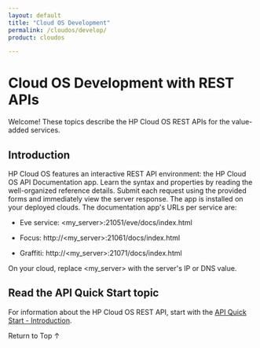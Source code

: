 ```yaml
---
layout: default
title: "Cloud OS Development"
permalink: /cloudos/develop/
product: cloudos

---
```


<a name="_top"> </a>

<script>

function PageRefresh {
onLoad="window.refresh"
}

PageRefresh();

</script>


# Cloud OS Development with REST APIs

Welcome! These topics describe the HP Cloud OS REST APIs for the value-added services. 

## Introduction

HP Cloud OS features an interactive REST API environment: the HP Cloud OS API Documentation app. Learn the syntax and 
properties by reading the well-organized reference details. Submit each request using the provided forms and immediately 
view the server response. The app is installed on your deployed clouds. The documentation app's URLs per service are:

 * Eve service: &lt;my_server>:21051/eve/docs/index.html

 * Focus: http://&lt;my_server>:21061/docs/index.html

 * Graffiti: http://&lt;my_server>:21071/docs/index.html

On your cloud, replace &lt;my_server> with the server's IP or DNS value.

## Read the API Quick Start topic

For information about the HP Cloud OS REST API, start with the [API Quick Start - Introduction](/cloudos/develop/quickstart-intro/).

<!-- Add this topic later:
## Read the Value-Added Services topic
Read the [Value-Added Services](/cloudos/api/services/) topic to learn more about Eve, Focus, and Graffiti from HP Cloud OS.
--> 

<a href="#_top" style="padding:14px 0px 14px 0px; text-decoration: none;"> Return to Top &#8593; </a>


